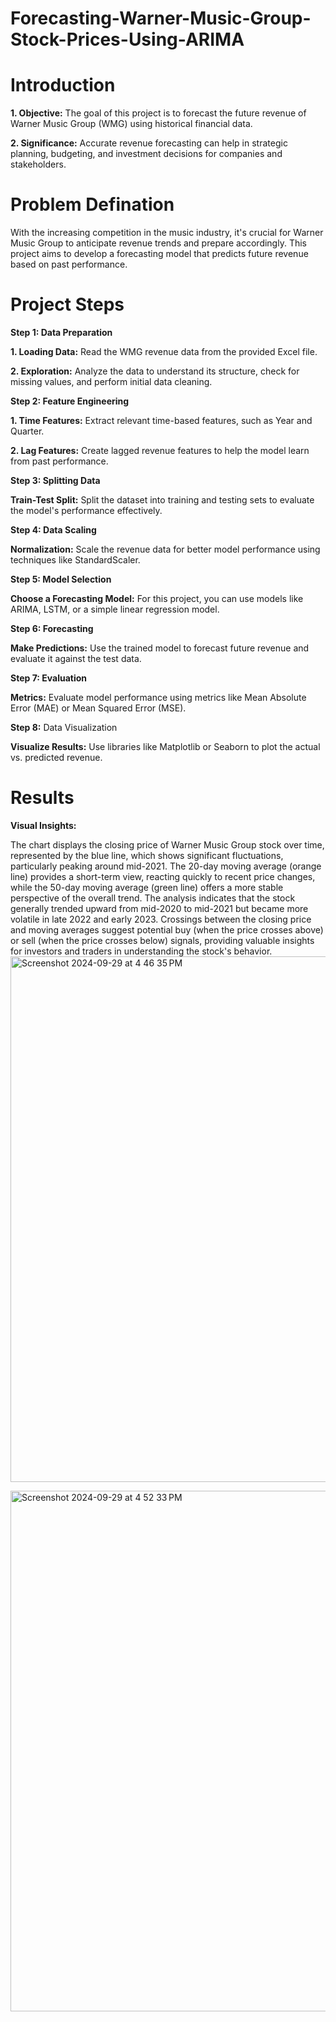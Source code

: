 # Forecasting-Warner-Music-Group-Stock-Prices-Using-ARIMA

# Introduction 

**1. Objective:** The goal of this project is to forecast the future revenue of Warner Music Group (WMG) using historical financial data.

**2. Significance:** Accurate revenue forecasting can help in strategic planning, budgeting, and investment decisions for companies and stakeholders.


# Problem Defination

With the increasing competition in the music industry, it's crucial for Warner Music Group to anticipate revenue trends and prepare accordingly. This project aims to develop a forecasting model that predicts future revenue based on past performance.


# Project Steps

**Step 1: Data Preparation**

**1. Loading Data:** Read the WMG revenue data from the provided Excel file.

**2. Exploration:** Analyze the data to understand its structure, check for missing values, and perform initial data cleaning.



**Step 2: Feature Engineering**

**1. Time Features:** Extract relevant time-based features, such as Year and Quarter.

**2. Lag Features:** Create lagged revenue features to help the model learn from past performance.



**Step 3: Splitting Data**

**Train-Test Split:** Split the dataset into training and testing sets to evaluate the model's performance effectively.



**Step 4: Data Scaling**

**Normalization:** Scale the revenue data for better model performance using techniques like StandardScaler.



**Step 5: Model Selection**

**Choose a Forecasting Model:** For this project, you can use models like ARIMA, LSTM, or a simple linear regression model.



**Step 6: Forecasting**

**Make Predictions:** Use the trained model to forecast future revenue and evaluate it against the test data.



**Step 7: Evaluation**

**Metrics:** Evaluate model performance using metrics like Mean Absolute Error (MAE) or Mean Squared Error (MSE).



**Step 8:** Data Visualization

**Visualize Results:** Use libraries like Matplotlib or Seaborn to plot the actual vs. predicted revenue.


# Results

**Visual Insights:** 

The chart displays the closing price of Warner Music Group stock over time, represented by the blue line, which shows significant fluctuations, particularly peaking around mid-2021. The 20-day moving average (orange line) provides a short-term view, reacting quickly to recent price changes, while the 50-day moving average (green line) offers a more stable perspective of the overall trend. The analysis indicates that the stock generally trended upward from mid-2020 to mid-2021 but became more volatile in late 2022 and early 2023. Crossings between the closing price and moving averages suggest potential buy (when the price crosses above) or sell (when the price crosses below) signals, providing valuable insights for investors and traders in understanding the stock's behavior.
<img width="841" alt="Screenshot 2024-09-29 at 4 46 35 PM" src="https://github.com/user-attachments/assets/29263958-796d-42e8-93a3-2042819e76ae">

<img width="833" alt="Screenshot 2024-09-29 at 4 52 33 PM" src="https://github.com/user-attachments/assets/8de0dee6-d3d7-45e0-b426-afdd697180e2">



